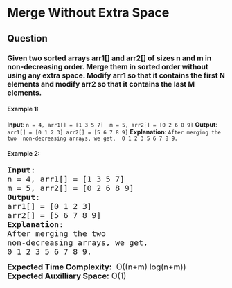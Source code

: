 # Merge Without Extra Space

## Question
### Given two sorted arrays arr1[] and arr2[] of sizes n and m in non-decreasing order. Merge them in sorted order without using any extra space. Modify arr1 so that it contains the first N elements and modify arr2 so that it contains the last M elements.

#### Example 1:
**Input**: 
`
n = 4, arr1[] = [1 3 5 7] 
m = 5, arr2[] = [0 2 6 8 9]
`
**Output**: 
`
arr1[] = [0 1 2 3]
arr2[] = [5 6 7 8 9]
`
**Explanation**:
`
After merging the two 
non-decreasing arrays, we get, 
0 1 2 3 5 6 7 8 9.
`

#### Example 2:
<pre><span style="font-size:18px"><strong>Input</strong>: 
n = 4, arr1[] = [1 3 5 7] 
m = 5, arr2[] = [0 2 6 8 9]
<strong>Output</strong>: 
arr1[] = [0 1 2 3]
arr2[] = [5 6 7 8 9]
<strong>Explanation</strong>:
After merging the two 
non-decreasing arrays, we get, 
0 1 2 3 5 6 7 8 9.</span></pre>


<p><span style="font-size:18px"><strong>Expected Time Complexity:</strong> &nbsp;O((n+m) log(n+m))<br>
<strong>Expected Auxilliary Space:</strong> O(1)</span><br>
&nbsp;</p>